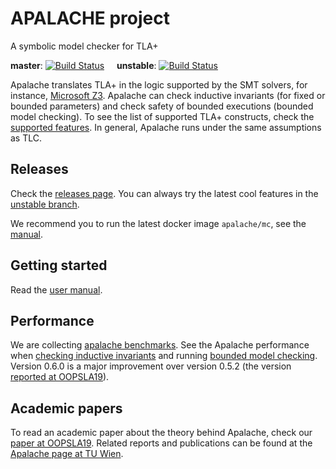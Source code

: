 # APALACHE project

A symbolic model checker for TLA+

__master__: [![Build Status](https://travis-ci.org/konnov/apalache.svg?branch=master)](https://travis-ci.org/konnov/apalache)
&nbsp;&nbsp;&nbsp;
__unstable__: [![Build Status](https://travis-ci.org/konnov/apalache.svg?branch=unstable)](https://travis-ci.org/konnov/apalache)

Apalache translates TLA+ in the logic supported by the SMT solvers, for instance, [Microsoft Z3](https://github.com/Z3Prover/z3). Apalache can check inductive invariants (for fixed or bounded parameters) and check safety of bounded executions (bounded model checking). To see the list of supported
TLA+ constructs, check the [supported features](docs/features.md). In general,
Apalache runs under the same assumptions as TLC.

## Releases

Check the [releases page](https://github.com/konnov/apalache/releases).
You can always try the latest cool features in the [unstable branch](https://github.com/konnov/apalache/tree/unstable).

We recommend you to run the latest docker image `apalache/mc`, see the
[manual](docs/manual.md#useDocker).

## Getting started

Read the [user manual](docs/manual.md).

## Performance

We are collecting [apalache benchmarks](https://github.com/konnov/apalache-tests).
See the Apalache performance when
[checking inductive invariants](https://github.com/konnov/apalache-tests/blob/master/results/001indinv-report.md)
and running
[bounded model checking](https://github.com/konnov/apalache-tests/blob/master/results/002bmc-report.md). Version 0.6.0 is a major improvement over version 0.5.2
(the version [reported at OOPSLA19](https://dl.acm.org/doi/10.1145/3360549)).

## Academic papers

To read an academic paper about the theory behind Apalache,
check our [paper at OOPSLA19](https://dl.acm.org/doi/10.1145/3360549).
Related reports and publications can be found at the
[Apalache page at TU Wien](http://forsyte.at/research/apalache/).
